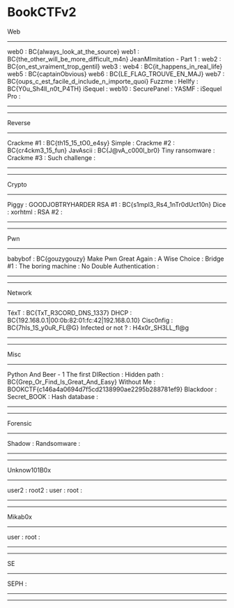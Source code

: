 # BookCTFv2

Web
__________________________________________________________
  web0 : BC{always_look_at_the_source}
  web1 : BC{the_other_will_be_more_difficult_m4n} 
  JeanMImitation - Part 1 : 
  web2 : BC{on_est_vraiment_trop_gentil}
  web3 : 
  web4 : BC{it_happens_in_real_life}
web5 : BC{captainObvious}
web6 : BC{LE_FLAG_TROUVE_EN_MAJ}
web7 : BC{oups_c_est_facile_d_include_n_importe_quoi}
Fuzzme :
Hellfy : BC{Y0u_Sh4ll_n0t_P4TH}
iSequel :
web10 :
SecurePanel :
YASMF :
iSequel Pro :
__________________________________________________________
__________________________________________________________

Reverse
__________________________________________________________
Crackme #1 : BC{th15_15_tO0_e4sy}
Simple : 
Crackme #2 : BC{cr4ckm3_15_fun}
JavAscii : BC{J@vA_c000l_br0}
Tiny ransomware :
Crackme #3 :
Such challenge :
__________________________________________________________
__________________________________________________________

Crypto
__________________________________________________________
Piggy : GOODJOBTRYHARDER
RSA #1 : BC{s1mpl3_Rs4_1nTr0dUct10n}
Dice :
xorhtml :
RSA #2 :
__________________________________________________________
__________________________________________________________

Pwn
__________________________________________________________
babybof : BC{gouzygouzy}
Make Pwn Great Again : 
A Wise Choice :
Bridge #1 :
The boring machine :
No Double Authentication :
__________________________________________________________
__________________________________________________________

Network
__________________________________________________________
TéxT : BC{TxT_R3CORD_DNS_1337}
DHCP : BC{192.168.0.1|00:0b:82:01:fc:42|192.168.0.10}
Cisc0nfig : BC{7hIs_1S_y0uR_FL@G}
Infected or not ? : H4x0r_SH3LL_fl@g
__________________________________________________________
__________________________________________________________

Misc
__________________________________________________________
Python And Beer - 1 The first DIRection : 
Hidden path : BC{Grep_Or_Find_Is_Great_And_Easy}
Without Me : BOOKCTF{c146a4a0694d7f5cd2138990ae2295b288781ef9}
Blackdoor :
Secret_BOOK :
Hash database :
__________________________________________________________
__________________________________________________________

Forensic
__________________________________________________________
Shadow :
Randsomware :
__________________________________________________________
__________________________________________________________

Unknow101B0x
__________________________________________________________
user2 :
root2 :
user : 
root :
__________________________________________________________
__________________________________________________________

Mikab0x
__________________________________________________________
user :
root :
__________________________________________________________
__________________________________________________________

SE
__________________________________________________________
SEPH :
__________________________________________________________
__________________________________________________________




